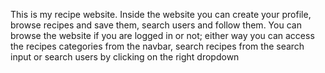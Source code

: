 This is my recipe website.
Inside the website you can create your profile, browse recipes and save them, search users and follow them.
You can browse the website if you are logged in or not; either way you can access the recipes categories from the navbar,
search recipes from the search input or search users by clicking on the right dropdown
